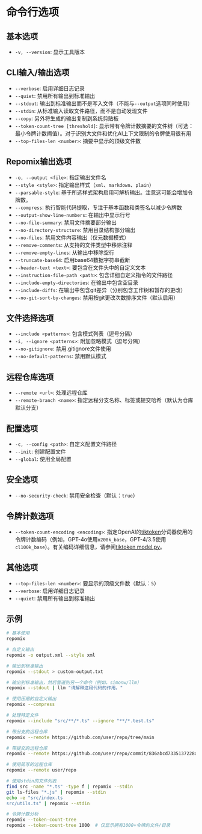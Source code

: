 # 命令行选项

## 基本选项
- `-v, --version`: 显示工具版本

## CLI输入/输出选项
- `--verbose`: 启用详细日志记录
- `--quiet`: 禁用所有输出到标准输出
- `--stdout`: 输出到标准输出而不是写入文件（不能与`--output`选项同时使用）
- `--stdin`: 从标准输入读取文件路径，而不是自动发现文件
- `--copy`: 另外将生成的输出复制到系统剪贴板
- `--token-count-tree [threshold]`: 显示带有令牌计数摘要的文件树（可选：最小令牌计数阈值）。对于识别大文件和优化AI上下文限制的令牌使用很有用
- `--top-files-len <number>`: 摘要中显示的顶级文件数

## Repomix输出选项
- `-o, --output <file>`: 指定输出文件名
- `--style <style>`: 指定输出样式（`xml`、`markdown`、`plain`）
- `--parsable-style`: 基于所选样式架构启用可解析输出。注意这可能会增加令牌数。
- `--compress`: 执行智能代码提取，专注于基本函数和类签名以减少令牌数
- `--output-show-line-numbers`: 在输出中显示行号
- `--no-file-summary`: 禁用文件摘要部分输出
- `--no-directory-structure`: 禁用目录结构部分输出
- `--no-files`: 禁用文件内容输出（仅元数据模式）
- `--remove-comments`: 从支持的文件类型中移除注释
- `--remove-empty-lines`: 从输出中移除空行
- `--truncate-base64`: 启用base64数据字符串截断
- `--header-text <text>`: 要包含在文件头中的自定义文本
- `--instruction-file-path <path>`: 包含详细自定义指令的文件路径
- `--include-empty-directories`: 在输出中包含空目录
- `--include-diffs`: 在输出中包含git差异（分别包含工作树和暂存的更改）
- `--no-git-sort-by-changes`: 禁用按git更改次数排序文件（默认启用）

## 文件选择选项
- `--include <patterns>`: 包含模式列表（逗号分隔）
- `-i, --ignore <patterns>`: 附加忽略模式（逗号分隔）
- `--no-gitignore`: 禁用.gitignore文件使用
- `--no-default-patterns`: 禁用默认模式

## 远程仓库选项
- `--remote <url>`: 处理远程仓库
- `--remote-branch <name>`: 指定远程分支名称、标签或提交哈希（默认为仓库默认分支）

## 配置选项
- `-c, --config <path>`: 自定义配置文件路径
- `--init`: 创建配置文件
- `--global`: 使用全局配置

## 安全选项
- `--no-security-check`: 禁用安全检查（默认：`true`）

## 令牌计数选项
- `--token-count-encoding <encoding>`: 指定OpenAI的[tiktoken](https://github.com/openai/tiktoken)分词器使用的令牌计数编码（例如，GPT-4o使用`o200k_base`，GPT-4/3.5使用`cl100k_base`）。有关编码详细信息，请参阅[tiktoken model.py](https://github.com/openai/tiktoken/blob/main/tiktoken/model.py#L24)。

## 其他选项
- `--top-files-len <number>`: 要显示的顶级文件数（默认：`5`）
- `--verbose`: 启用详细日志记录
- `--quiet`: 禁用所有输出到标准输出

## 示例

```bash
# 基本使用
repomix

# 自定义输出
repomix -o output.xml --style xml

# 输出到标准输出
repomix --stdout > custom-output.txt

# 输出到标准输出，然后管道到另一个命令（例如，simonw/llm）
repomix --stdout | llm "请解释这段代码的作用。"

# 使用压缩的自定义输出
repomix --compress

# 处理特定文件
repomix --include "src/**/*.ts" --ignore "**/*.test.ts"

# 带分支的远程仓库
repomix --remote https://github.com/user/repo/tree/main

# 带提交的远程仓库
repomix --remote https://github.com/user/repo/commit/836abcd7335137228ad77feb28655d85712680f1

# 使用简写的远程仓库
repomix --remote user/repo

# 使用stdin的文件列表
find src -name "*.ts" -type f | repomix --stdin
git ls-files "*.js" | repomix --stdin
echo -e "src/index.ts
src/utils.ts" | repomix --stdin

# 令牌计数分析
repomix --token-count-tree
repomix --token-count-tree 1000  # 仅显示拥有1000+令牌的文件/目录
```